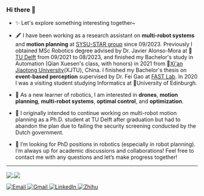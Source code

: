 ### Hi there 👋

<!--
**siyuanwu99/siyuanwu99** is a ✨ _special_ ✨ repository because its `README.md` (this file) appears on your GitHub profile.

Here are some ideas to get you started:

- 🔭 I’m currently s on ...
- 🌱 I’m currently learning ...
- 👯 I’m looking to collaborate on ...
- 🤔 I’m looking for help with ...
- 💬 Ask me about ...
- 📫 How to reach me: ...
- 😄 Pronouns: ...
- ⚡ Fun fact: ...
-->
- ✨ Let's explore something interesting together~
- 🖋️ I have been working as a research assistant on **multi-robot systems** and **motion planning** at [SYSU-STAR group](http://sysu-star.com/) since 09/2023. Previously I obtained MSc Robotics degree advised by Dr. Javier Alonso-Mora at 🏫️[TU Delft](https://www.tudelft.nl/onderwijs/opleidingen/masters/rb/msc-robotics/) from 09/2021 to 08/2023, and finished my Bachelor's study in Automation (Qian Xuesen's class, with honors) in 2021 from 🏫️[Xi'an Jiaotong University](http://en.xjtu.edu.cn/)(XJTU), China. I finished my Bachelor's thesis on **event-based perception** supervised by Dr. Fei Gao at [FAST Lab](http://www.zju-fast.com/). In 2020 I was a visiting student studying Informatics at 🏫️University of Edinburgh.

- 🌱 As a new learner of robotics, I am interested in **drones**, **motion planning**, **multi-robot systems**, **optimal control**, and **optimization**.
- 🔭 I originally intended to continue working on multi-robot motion planning as a Ph.D. student at TU Delft after graduation but had to abandon the plan due to failing the security screening conducted by the Dutch government.
- 💬 I’m looking for PhD positions in robotics (especially in robot planning). I’m always up for academic discussions and collaborations! Feel free to contact me with any questions and let’s make progress together!


<!-- ### Highlights -->

<!-- Here are some robotics projects I'd like to show you! -->


<!-- | [Fast-Dynamic-Vision](https://github.com/ZJU-FAST-Lab/FAST-Dynamic-Vision) | <img src="./figs/fast-dv.gif" alt="fast-dv" width=400 />  |
|---|---|
|[k-PRM planner](https://github.com/siyuanwu99/RO47005-PDM-Final)  | <img src="./figs/kprm.gif" alt="kprm" width=400 /> |
|[RAST corridor planning](https://github.com/siyuanwu99/RAST_corridor_planning ) | <img src="./figs/rast.gif" alt="rast" width=400 /> | -->

---
<a href="https://github.com/siyuanwu99">
  <img align="center" src="https://github-readme-stats.vercel.app/api?username=siyuanwu99&hide_rank=true&count_private=false&show_icons=true&theme=swift&show_icons=true&include_all_commits=true" />
</a>
<a href="https://github.com/siyuanwu99">
  <img align="center" src="https://github-readme-stats.vercel.app/api/top-langs/?username=siyuanwu99&hide=javascript,html,cmake,tex&layout=compact&theme=swift" />
</a>

<!-- 
![Siyuan's github stats](https://github-readme-stats.vercel.app/api?username=siyuanwu99&count_private=true&show_icons=true&hide=prs,contribs&theme=swift)
![Top Langs](https://github-readme-stats.vercel.app/api/top-langs/?username=siyuanwu99&hide=javascript,html,cmake,tex&layout=compact&theme=swift)
![wakatime stats](https://github-readme-stats.vercel.app/api/wakatime?username=siyuanwu99)
 -->
 
<!--  ![wakatime stats](https://github-readme-stats.vercel.app/api/wakatime?username=siyuanwu99&layout=compact&theme=swift) -->
 
<a href="mailto:edmundwsy@outlook.com" target="_blank"><img alt="Email" src="https://img.shields.io/badge/Microsoft_Outlook-0078D4?style=for-the-badge&logo=microsoft-outlook&logoColor=white" />
<a href="mailto:siyuanwu99@gmail.com" target="_blank"><img alt="Gmail" src="https://img.shields.io/badge/Gmail-D14836?style=for-the-badge&logo=gmail&logoColor=white" />
<a href="https://www.linkedin.com/in/siyuanwu99/" target="_blank"><img alt="LinkedIn" src="https://img.shields.io/badge/linkedin-%230077B5.svg?&style=for-the-badge&logo=linkedin&logoColor=white" />
<a href="https://www.zhihu.com/people/eee-28-90" target="_blank"><img alt="Zhihu" src="https://img.shields.io/badge/%E7%9F%A5%E4%B9%8E-0079FF.svg?&style=for-the-badge&logo=zhihu&logoColor=white" />
  
